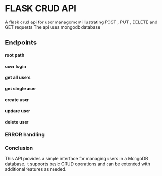 # FLASK CRUD API
A flask crud api for user management illustrating POST , PUT , DELETE and GET requests
The api uses mongodb database

## Endpoints
#### root path
#### user login
#### get all users
#### get single user
#### create user
#### update user
#### delete user
### ERROR handling

### Conclusion

This API provides a simple interface for managing users in a MongoDB database. It supports basic CRUD operations and can be extended with additional features as needed.